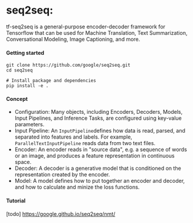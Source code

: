 # seq2seq:

tf-seq2seq is a general-purpose encoder-decoder framework for Tensorflow that can be used for Machine Translation, Text Summarization, Conversational Modeling, Image Captioning, and more.

#### Getting started

```
git clone https://github.com/google/seq2seq.git
cd seq2seq

# Install package and dependencies
pip install -e .
```

#### Concept

- Configuration: Many objects, including Encoders, Decoders, Models, Input Pipelines, and Inference Tasks, are configured using key-value parameters. 
- Input Pipeline: An `InputPipeline`defines how data is read, parsed, and separated into features and labels. For example, `ParallelTextInputPipeline` reads data from two text files.
- Encoder: An encoder reads in "source data", e.g. a sequence of words or an image, and produces a feature representation in continuous space.
- Decoder: A decoder is a generative model that is conditioned on the representation created by the encoder. 
- Model: A model defines how to put together an encoder and decoder, and how to calculate and minize the loss functions.

#### Tutorial

[todo] https://google.github.io/seq2seq/nmt/

